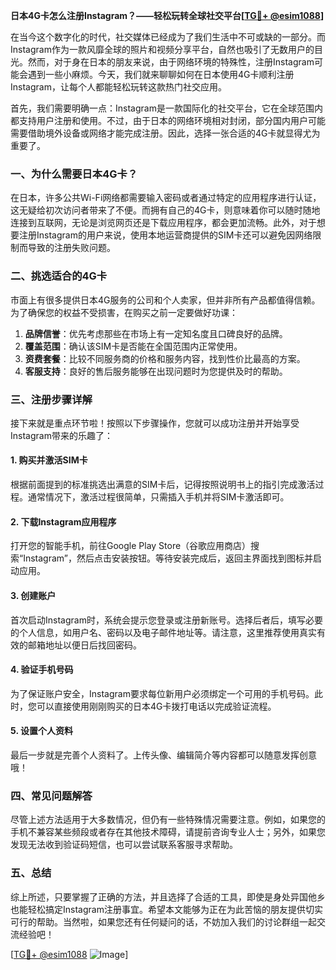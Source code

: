 **日本4G卡怎么注册Instagram？——轻松玩转全球社交平台[[TG💪+ @esim1088](https://t.me/s/esim1088)]**

在当今这个数字化的时代，社交媒体已经成为了我们生活中不可或缺的一部分。而Instagram作为一款风靡全球的照片和视频分享平台，自然也吸引了无数用户的目光。然而，对于身在日本的朋友来说，由于网络环境的特殊性，注册Instagram可能会遇到一些小麻烦。今天，我们就来聊聊如何在日本使用4G卡顺利注册Instagram，让每个人都能轻松玩转这款热门社交应用。

首先，我们需要明确一点：Instagram是一款国际化的社交平台，它在全球范围内都支持用户注册和使用。不过，由于日本的网络环境相对封闭，部分国内用户可能需要借助境外设备或网络才能完成注册。因此，选择一张合适的4G卡就显得尤为重要了。

### 一、为什么需要日本4G卡？

在日本，许多公共Wi-Fi网络都需要输入密码或者通过特定的应用程序进行认证，这无疑给初次访问者带来了不便。而拥有自己的4G卡，则意味着你可以随时随地连接到互联网，无论是浏览网页还是下载应用程序，都会更加流畅。此外，对于想要注册Instagram的用户来说，使用本地运营商提供的SIM卡还可以避免因网络限制而导致的注册失败问题。

### 二、挑选适合的4G卡

市面上有很多提供日本4G服务的公司和个人卖家，但并非所有产品都值得信赖。为了确保您的权益不受损害，在购买之前一定要做好功课：

1. **品牌信誉**：优先考虑那些在市场上有一定知名度且口碑良好的品牌。
2. **覆盖范围**：确认该SIM卡是否能在全国范围内正常使用。
3. **资费套餐**：比较不同服务商的价格和服务内容，找到性价比最高的方案。
4. **客服支持**：良好的售后服务能够在出现问题时为您提供及时的帮助。

### 三、注册步骤详解

接下来就是重点环节啦！按照以下步骤操作，您就可以成功注册并开始享受Instagram带来的乐趣了：

#### 1. 购买并激活SIM卡

根据前面提到的标准挑选出满意的SIM卡后，记得按照说明书上的指引完成激活过程。通常情况下，激活过程很简单，只需插入手机并将SIM卡激活即可。

#### 2. 下载Instagram应用程序

打开您的智能手机，前往Google Play Store（谷歌应用商店）搜索“Instagram”，然后点击安装按钮。等待安装完成后，返回主界面找到图标并启动应用。

#### 3. 创建账户

首次启动Instagram时，系统会提示您登录或注册新账号。选择后者后，填写必要的个人信息，如用户名、密码以及电子邮件地址等。请注意，这里推荐使用真实有效的邮箱地址以便日后找回密码。

#### 4. 验证手机号码

为了保证账户安全，Instagram要求每位新用户必须绑定一个可用的手机号码。此时，您可以直接使用刚刚购买的日本4G卡拨打电话以完成验证流程。

#### 5. 设置个人资料

最后一步就是完善个人资料了。上传头像、编辑简介等内容都可以随意发挥创意哦！

### 四、常见问题解答

尽管上述方法适用于大多数情况，但仍有一些特殊情况需要注意。例如，如果您的手机不兼容某些频段或者存在其他技术障碍，请提前咨询专业人士；另外，如果您发现无法收到验证码短信，也可以尝试联系客服寻求帮助。

### 五、总结

综上所述，只要掌握了正确的方法，并且选择了合适的工具，即使是身处异国他乡也能轻松搞定Instagram注册事宜。希望本文能够为正在为此苦恼的朋友提供切实可行的帮助。当然啦，如果您还有任何疑问的话，不妨加入我们的讨论群组一起交流经验吧！

[[TG💪+ @esim1088](https://t.me/s/esim1088) ![Image](https://i.postimg.cc/4NQfJmqS/Snipaste-2025-05-13-00-14-12.png)]